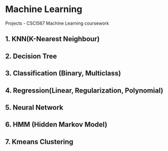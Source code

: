 # Machine Learning 
Projects - CSCI567 Machine Learning coursework

## 1. KNN(K-Nearest Neighbour)

## 2. Decision Tree

## 3. Classification (Binary, Multiclass)

## 4. Regression(Linear, Regularization, Polynomial)

## 5. Neural Network

## 6. HMM (Hidden Markov Model)

## 7. Kmeans Clustering

